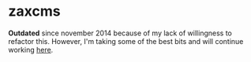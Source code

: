 zaxcms
======

**Outdated** since november 2014 because of my lack of willingness to refactor this. However, I'm taking some of the best bits and will continue working [here](https://github.com/ZaxCMS).
